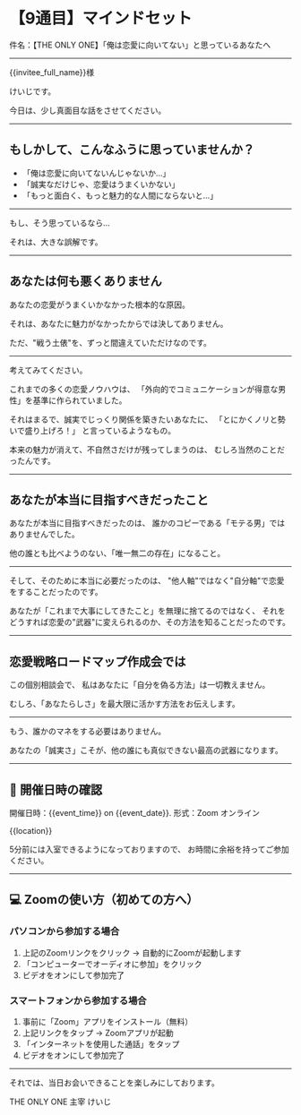 # 【9通目】マインドセット

件名：【THE ONLY ONE】「俺は恋愛に向いてない」と思っているあなたへ

---

{{invitee_full_name}}様

けいじです。

今日は、少し真面目な話をさせてください。

---

## もしかして、こんなふうに思っていませんか？

- 「俺は恋愛に向いてないんじゃないか…」
- 「誠実なだけじゃ、恋愛はうまくいかない」
- 「もっと面白く、もっと魅力的な人間にならないと…」

---

もし、そう思っているなら…

それは、大きな誤解です。

---

## あなたは何も悪くありません

あなたの恋愛がうまくいかなかった根本的な原因。

それは、あなたに魅力がなかったからでは決してありません。

ただ、"戦う土俵"を、ずっと間違えていただけなのです。

---

考えてみてください。

これまでの多くの恋愛ノウハウは、
「外向的でコミュニケーションが得意な男性」を基準に作られていました。

それはまるで、誠実でじっくり関係を築きたいあなたに、
「とにかくノリと勢いで盛り上げろ！」
と言っているようなもの。

本来の魅力が消えて、不自然さだけが残ってしまうのは、
むしろ当然のことだったんです。

---

## あなたが本当に目指すべきだったこと

あなたが本当に目指すべきだったのは、
誰かのコピーである「モテる男」ではありませんでした。

他の誰とも比べようのない、「唯一無二の存在」になること。

---

そして、そのために本当に必要だったのは、
"他人軸"ではなく"自分軸"で恋愛をすることだったのです。

あなたが「これまで大事にしてきたこと」を無理に捨てるのではなく、
それをどうすれば恋愛の"武器"に変えられるのか、その方法を知ることだったのです。

---

## 恋愛戦略ロードマップ作成会では

この個別相談会で、
私はあなたに「自分を偽る方法」は一切教えません。

むしろ、「あなたらしさ」を最大限に活かす方法をお伝えします。

---

もう、誰かのマネをする必要はありません。

あなたの「誠実さ」こそが、他の誰にも真似できない最高の武器になります。

---

## 📅 開催日時の確認

開催日時：{{event_time}} on {{event_date}}.
形式：Zoom オンライン

{{location}}

5分前には入室できるようになっておりますので、
お時間に余裕を持ってご参加ください。

---

## 💻 Zoomの使い方（初めての方へ）

### パソコンから参加する場合
1. 上記のZoomリンクをクリック → 自動的にZoomが起動します
2. 「コンピューターでオーディオに参加」をクリック
3. ビデオをオンにして参加完了

### スマートフォンから参加する場合
1. 事前に「Zoom」アプリをインストール（無料）
2. 上記リンクをタップ → Zoomアプリが起動
3. 「インターネットを使用した通話」をタップ
4. ビデオをオンにして参加完了

---

それでは、当日お会いできることを楽しみにしております。

THE ONLY ONE 主宰
けいじ
